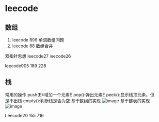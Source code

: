 # leecode
## 数组
1. leecode 896 单调数组问题
2. leecode 88 数组合并

双指针思想
leecode27
leecode26

leecode905
189 228

## 栈

常用的操作
push(E):增加一个元素E
pop():弹出元素E
peek():显示栈顶元素，但是不出栈
empty():判断栈是否为空
基于数组的实现
![image](https://github.com/JutDo/leecode/assets/96477803/e7dfb745-dc87-4410-933b-72fa150305f5)
基于链表的实现
![image](https://github.com/JutDo/leecode/assets/96477803/7f1b7439-6f4b-42c8-b7ea-58ebf267c629)

Leecode20
155 716
